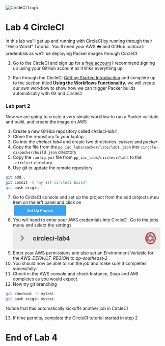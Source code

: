 ![CircleCI Logo](https://res-5.cloudinary.com/crunchbase-production/image/upload/c_lpad,h_256,w_256,f_auto,q_auto:eco/kwaxnksiclrrzxan1qqu)
# Lab 4 CircleCI

In this lab we'll get up and running with CircleCI by running through their "Hello World" Tutorial.
You'll need your AWS :cloud: and GitHub :octocat: credentials as we'll be deploying Packer images through CircleCI

1. Go to the CircleCI and sign up for a [free account](https://circleci.com/signup/)
I recommend signing up using your GitHub account as it links everything up

2. Run through the CircleCI [Getting Started Introduction](https://circleci.com/docs/2.0/getting-started) and complete up to the section titled [**Using the Workflows Functionality**](https://circleci.com/docs/2.0/getting-started/#using-the-workflows-functionality), we will create our own workflow to show how we can trigger Packer builds automatically with Git and CircleCI


### Lab part 2
Now we are going to create a very simple workflow to run a Packer validate and build, and create the image on AWS

1. Create a new GitHub repository called *circleci-lab4*
2. Clone the repository to your laptop
3. Go into the *circleci-lab4* and create two directories *.circleci* and *packer*
4. Copy the file from the ```pp_iac_labs/packer/lab1/lab1.json``` into ```circcle-ci/packer/build.json``` directory
5. Copy the ```config.yml``` file from ```pp_iac_labs/circleci/lab4``` to the ```.circleci``` directory
6. Use git to update the remote repository

```bash
git add .
git commit -m "my 1st circleci build"
git push origin
```
7. Go to CircleCI console and set up the project from the add projects meu item on the left panel and click on   
 ![setup project](../../images/setup_project.PNG)  
8. You will need to enter your AWS credentials into CircleCI. Go to the jobs menu and select the settings
![lab4 settings](../../images/lab4_settings.PNG)
9. Enter your AWS permissions and also set an Environment Variable for the *AWS_DEFAULT_REGION* to *ap-southeast-2*
10. You should now be able to run the job and make sure it completes sucessfully.
11. Check in the AWS console and check Instance, Snap and AMI completes as you would expect.
12. Now try git branching
```bash
git checkout -b mytest
git push origin mytest
```
Notice that this automatically kickoffs another job in CircleCI

13. If time permits, complete the CircleCI tutorial started in step 2
# End of Lab 4
